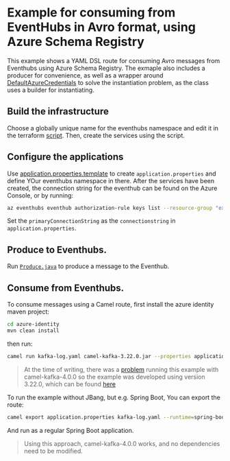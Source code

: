 # Example for consuming from EventHubs in Avro format, using Azure Schema Registry

This example shows a YAML DSL route for consuming Avro messages from Eventhubs using Azure Schema Registry.
The exmaple also includes a producer for convenience, as well as a wrapper around [DefaultAzureCredentials](https://learn.microsoft.com/en-us/java/api/com.azure.identity.defaultazurecredential?view=azure-java-stable)
to solve the instantiation problem, as the class uses a builder for instantiating.

## Build the infrastructure

Choose a globally unique name for the eventhubs namespace and edit it in the terraform [script](main.tf).
Then, create the services using the script.

## Configure the applications

Use [application.properties.template](application.properties.template) to create `application.properties` and define YOur eventhubs namespace in there.
After the services have been created, the connection string for the eventhub can be found on the Azure Console,
or by running:
```bash
az eventhubs eventhub authorization-rule keys list --resource-group "example-rg" --namespace-name "example-namespace" --eventhub-name "my-topic" --name "rw_policy"
```
Set the `primaryConnectionString` as the `connectionstring` in `application.properties`.

## Produce to Eventhubs.

Run [`Produce.java`](./azure-identity/src/main/java/com/acme/example/eventhubs/Produce.java) to produce a message to the Eventhub.

## Consume from Eventhubs.

To consume messages using a Camel route, first install the azure identity maven project:
```bash
cd azure-identity
mvn clean install
```
then run:
```bash
camel run kafka-log.yaml camel-kafka-3.22.0.jar --properties application.properties
```
> At the time of writing, there was a [problem](https://github.com/apache/camel-kamelets-examples/issues/21#issuecomment-1732603257) running this example with camel-kafka-4.0.0 so the example was developed using version 3.22.0, which can be found [here](https://repository.apache.org/content/groups/snapshots/org/apache/camel/camel-kafka/3.22.0-SNAPSHOT/)

To run the example without JBang, but e.g. Spring Boot, You can export the route:
```bash
camel export application.properties kafka-log.yaml --runtime=spring-boot --directory=code --gav com.acme.example:azure-sr:1.0.0
```
And run as a regular Spring Boot application.
> Using this approach, camel-kafka-4.0.0 works, and no dependencies need to be modified.
